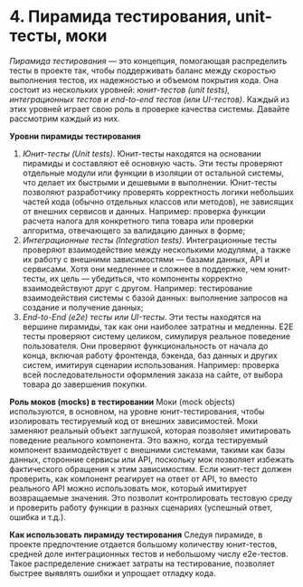 # 4. Пирамида тестирования, unit-тесты, моки

*Пирамида тестирования* — это концепция, помогающая распределить тесты в проекте так, чтобы поддерживать баланс между скоростью выполнения тестов, их надежностью и объемом покрытия кода. Она состоит из нескольких уровней: *юнит-тестов (unit tests), интеграционных тестов и end-to-end тестов (или UI-тестов)*. Каждый из этих уровней играет свою роль в проверке качества системы. Давайте рассмотрим каждый из них.

**Уровни пирамиды тестирования**
1. *Юнит-тесты (Unit tests)*. Юнит-тесты находятся на основании пирамиды и составляют её основную часть. Эти тесты проверяют отдельные модули или функции в изоляции от остальной системы, что делает их быстрыми и дешевыми в выполнении. Юнит-тесты позволяют разработчику проверять корректность логики небольших частей кода (обычно отдельных классов или методов), не зависящих от внешних сервисов и данных. Например: проверка функции расчета налога для конкретного типа товара или проверки алгоритма, отвечающего за валидацию данных в форме;
2. *Интеграционные тесты (Integration tests)*. Интеграционные тесты проверяют взаимодействие между несколькими модулями, а также их работу с внешними зависимостями — базами данных, API и сервисами. Хотя они медленнее и сложнее в поддержке, чем юнит-тесты, их цель — убедиться, что компоненты корректно взаимодействуют друг с другом. Например: тестирование взаимодействия системы с базой данных: выполнение запросов на создание и получение данных;
3. *End-to-End (e2e) тесты или UI-тесты*. Эти тесты находятся на вершине пирамиды, так как они наиболее затратны и медленны. E2E тесты проверяют систему целиком, симулируя реальное поведение пользователя. Они проверяют функциональность от начала до конца, включая работу фронтенда, бэкенда, баз данных и других систем, имитируя сценарии использования. Например: проверка всей последовательности оформления заказа на сайте, от выбора товара до завершения покупки.

**Роль моков (mocks) в тестировании**
Моки (mock objects) используются, в основном, на уровне юнит-тестирования, чтобы изолировать тестируемый код от внешних зависимостей. Моки заменяют реальный объект заглушкой, которая позволяет имитировать поведение реального компонента. Это важно, когда тестируемый компонент взаимодействует с внешними системами, такими как базы данных, сторонние сервисы или API, поскольку мок позволяет избежать фактического обращения к этим зависимостям. 
Если юнит-тест должен проверить, как компонент реагирует на ответ от API, то вместо реального API можно использовать мок, который имитирует возвращаемые значения. Это позволит контролировать тестовую среду и проверить работу функции в разных сценариях (успешный ответ, ошибка и т.д.).

**Как использовать пирамиду тестирования**
Следуя пирамиде, в проекте предпочтение отдается большому количеству юнит-тестов, средней доле интеграционных тестов и небольшому числу e2e-тестов. Такое распределение снижает затраты на тестирование, позволяет быстрее выявлять ошибки и упрощает отладку кода.
